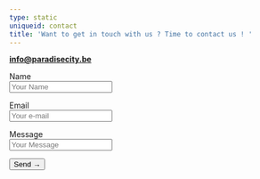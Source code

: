 ```yaml
---
type: static
uniqueid: contact
title: 'Want to get in touch with us ? Time to contact us ! '
---
```

**info@paradisecity.be**

<form name="contact" class="contactform" netlify>
  <p>
    <label>Name<br> <input type="text" name="name" placeholder="Your Name" /></label>
  </p>
  <p>
    <label>Email<br>  <input type="email" name="email" placeholder="Your e-mail"/></label>
  </p>
  <p>
    <label>Message<br>  <input type="textarea" name="message" placeholder="Your Message"/></label>
  </p>
  <p>
    <button type="submit" class="btcta rev">Send →</button>
  </p>
</form>
